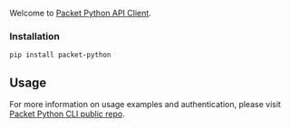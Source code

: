 <!-- <meta>
{
    "title":"Python",
    "slug":"python",
    "description":"An official Python client for the Packet API",
    "author":"Zalkar Ziiaidin",
    "github":"zalkar-z",
    "date": "2019/12/11",
    "tag":["Python", "CLI"]
}
</meta> -->

Welcome to [Packet Python API Client](https://github.com/packethost/packet-python).

### Installation

`pip install packet-python`

## Usage

For more information on usage examples and authentication, please visit [Packet Python CLI public repo](https://github.com/packethost/packet-python#examples).

